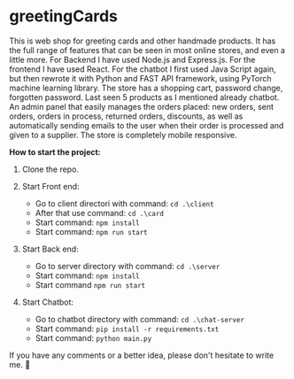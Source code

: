 # greetingCards
This is web shop for greeting cards and other handmade products. It has the full range of features that can be seen in most online stores, and even a little more. For Backend I have used Node.js and Express.js. For the frontend I have used React. For the chatbot I first used Java Script again, but then rewrote it with Python and FAST API framework, using PyTorch machine learning library. The store has a shopping cart, password change, forgotten password. Last seen 5 products as I mentioned already chatbot. An admin panel that easily manages the orders placed: new orders, sent orders, orders in process, returned orders, discounts, as well as automatically sending emails to the user when their order is processed and given to a supplier. The store is completely mobile responsive.


**How to start the project:**

1. Clone the repo.
2. Start Front end:
   - Go to client directori with command: `cd .\client`
   - After that use command: `cd .\card`
   - Start command: `npm install`
   - Start command: `npm run start`

3. Start Back end:
   - Go to server directory with command: `cd .\server`
   - Start command: `npm install`
   - Start command `npm run start`

4. Start Chatbot:
   - Go to chatbot directory with command: `cd .\chat-server`
   - Start command: `pip install -r requirements.txt`
   - Start command: `python main.py`

If you have any comments or a better idea, please don't hesitate to write me. 🍻
